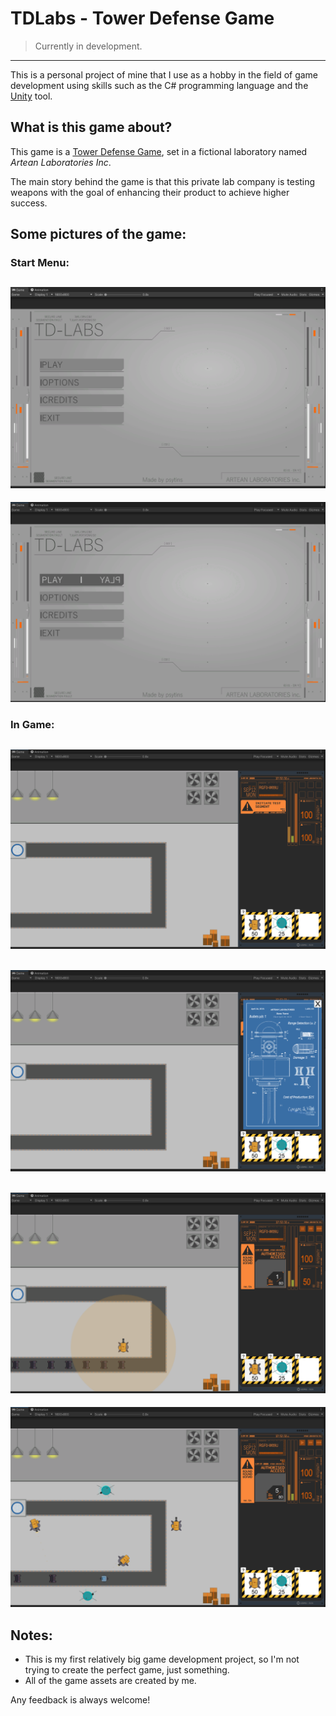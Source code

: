 # TDLabs - Tower Defense Game
>Currently in development.
---
This is a personal project of mine that I use as a hobby in the field of game development using skills such as the C# programming language and the [Unity](https://unity.com) tool.

## What is this game about?
This game is a [Tower Defense Game](https://en.wikipedia.org/wiki/Tower_defense), set in a fictional laboratory named *Artean Laboratories Inc*.

The main story behind the game is that this private lab company is testing weapons with the goal of enhancing their product to achieve higher success.

## Some pictures of the game: 

### Start Menu:
![Start Menu 01](images-github/start-menu-01.PNG)
--
![Start Menu 02](images-github/start-menu-02.PNG)

### In Game:
![In-Game 01](images-github/in-game-01.PNG)
--
![In-Game 02](images-github/in-game-02.PNG)
--
![In-Game 03](images-github/in-game-03.PNG)
--
![In-Game 04](images-github/in-game-04.PNG)

## Notes:
- This is my first relatively big game development project, so I'm not trying to create the perfect game, just something.
- All of the game assets are created by me.

Any feedback is always welcome!
